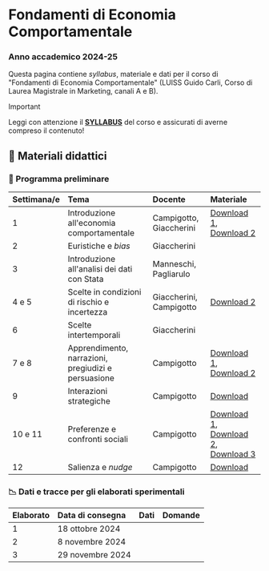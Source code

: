 # Fondamenti di Economia Comportamentale

### Anno accademico 2024-25

Questa pagina contiene *syllabus*, materiale e dati per il corso di "Fondamenti di Economia Comportamentale" (LUISS Guido Carli, Corso di Laurea Magistrale in Marketing, canali A e B).

> [!IMPORTANT]
> Leggi con attenzione il [**SYLLABUS**](https://github.com/ncampigotto/FECOMP_LUISS_2024/blob/main/Syllabus/Syllabus.md) del corso e assicurati di averne compreso il contenuto!


## 📌 Materiali didattici

### 📆 Programma preliminare

| **Settimana/e**     | **Tema**                                   | **Docente**    | **Materiale**    |
|:-------------|:--------------------------------------------|:------------------|:-------------------------|
| 1            | Introduzione all'economia comportamentale   | Campigotto, Giaccherini       | [Download 1](https://htmlpreview.github.io/?https://github.com/ncampigotto/FECOMP_LUISS_2024/blob/main/Materiali/FECOMP_0_2425.html), [Download 2](https://github.com/ncampigotto/FECOMP_LUISS_2024/blob/main/Materiali/Giaccherini_1.pdf)                          |
| 2            | Euristiche e *bias*                         | Giaccherini       |                          |
| 3            | Introduzione all'analisi dei dati con Stata    | Manneschi, Pagliarulo |                   |
| 4 e 5        | Scelte in condizioni di rischio e incertezza   | Giaccherini, Campigotto | [Download 2](https://htmlpreview.github.io/?https://github.com/ncampigotto/FECOMP_LUISS_2024/blob/main/Materiali/FECOMP_1_2425.html)                 |
| 6            | Scelte intertemporali                         | Giaccherini       |                        |
| 7 e 8        | Apprendimento, narrazioni, pregiudizi e persuasione       | Campigotto        | [Download 1](https://htmlpreview.github.io/?https://github.com/ncampigotto/FECOMP_LUISS_2024/blob/main/Materiali/FECOMP_2_2425.html), [Download 2](https://htmlpreview.github.io/?https://github.com/ncampigotto/FECOMP_LUISS_2024/blob/main/Materiali/FECOMP_3_2425.html)                        |
| 9            | Interazioni strategiche                       | Campigotto        | [Download](https://htmlpreview.github.io/?https://github.com/ncampigotto/FECOMP_LUISS_2024/blob/main/Materiali/FECOMP_4_2425.html)                        |
| 10 e 11      | Preferenze e confronti sociali                            | Campigotto        | [Download 1](https://htmlpreview.github.io/?https://github.com/ncampigotto/FECOMP_LUISS_2024/blob/main/Materiali/FECOMP_5_2425.html), [Download 2](https://htmlpreview.github.io/?https://github.com/ncampigotto/FECOMP_LUISS_2024/blob/main/Materiali/FECOMP_6_2425.html), [Download 3](https://htmlpreview.github.io/?https://github.com/ncampigotto/FECOMP_LUISS_2024/blob/main/Materiali/FECOMP_7_2425.html)                         |
| 12           | Salienza e *nudge*                            | Campigotto        | [Download](https://htmlpreview.github.io/?https://github.com/ncampigotto/FECOMP_LUISS_2024/blob/main/Materiali/FECOMP_8_2425.html)                        |


### 📉 Dati e tracce per gli elaborati sperimentali

| Elaborato    | **Data di consegna**                                | **Dati**          | **Domande**    |
|:-------------|:--------------------------------------------|:------------------|:-----------------|
| 1 | 18 ottobre 2024 | |
| 2 | 8 novembre 2024 | |
| 3 | 29 novembre 2024 | |

